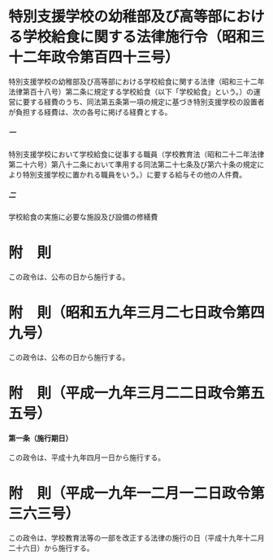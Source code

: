 # 特別支援学校の幼稚部及び高等部における学校給食に関する法律施行令（昭和三十二年政令第百四十三号）
特別支援学校の幼稚部及び高等部における学校給食に関する法律（昭和三十二年法律第百十八号）第二条に規定する学校給食（以下「学校給食」という。）の運営に要する経費のうち、同法第五条第一項の規定に基づき特別支援学校の設置者が負担する経費は、次の各号に掲げる経費とする。
##### 一
特別支援学校において学校給食に従事する職員（学校教育法（昭和二十二年法律第二十六号）第八十二条において準用する同法第二十七条及び第六十条の規定により特別支援学校に置かれる職員をいう。）に要する給与その他の人件費。
##### 二
学校給食の実施に必要な施設及び設備の修繕費
# 附　則
この政令は、公布の日から施行する。
# 附　則（昭和五九年三月二七日政令第四九号）
この政令は、公布の日から施行する。
# 附　則（平成一九年三月二二日政令第五五号）
#### 第一条（施行期日）
この政令は、平成十九年四月一日から施行する。
# 附　則（平成一九年一二月一二日政令第三六三号）
この政令は、学校教育法等の一部を改正する法律の施行の日（平成十九年十二月二十六日）から施行する。
